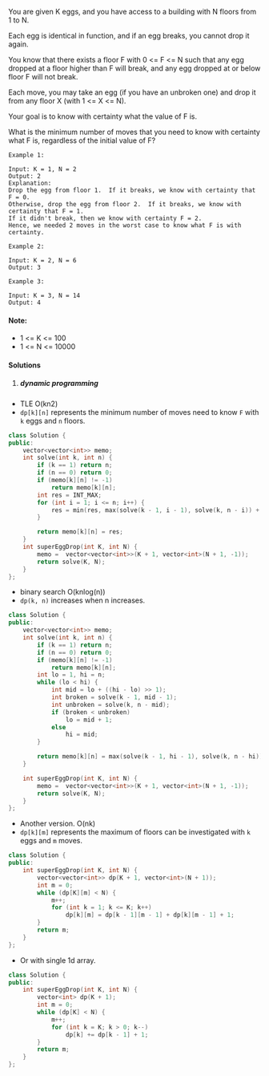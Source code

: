 You are given K eggs, and you have access to a building with N floors from 1 to N. 

Each egg is identical in function, and if an egg breaks, you cannot drop it again.

You know that there exists a floor F with 0 <= F <= N such that any egg dropped at a floor higher than F will break, and any egg dropped at or below floor F will not break.

Each move, you may take an egg (if you have an unbroken one) and drop it from any floor X (with 1 <= X <= N). 

Your goal is to know with certainty what the value of F is.

What is the minimum number of moves that you need to know with certainty what F is, regardless of the initial value of F?

 

```
Example 1:

Input: K = 1, N = 2
Output: 2
Explanation: 
Drop the egg from floor 1.  If it breaks, we know with certainty that F = 0.
Otherwise, drop the egg from floor 2.  If it breaks, we know with certainty that F = 1.
If it didn't break, then we know with certainty F = 2.
Hence, we needed 2 moves in the worst case to know what F is with certainty.

Example 2:

Input: K = 2, N = 6
Output: 3

Example 3:

Input: K = 3, N = 14
Output: 4
```

 

#### Note:

-    1 <= K <= 100
-    1 <= N <= 10000


#### Solutions

1. ##### dynamic programming

- TLE O(kn2)
- `dp[k][n]` represents the minimum number of moves need to know `F` with `k` eggs and `n` floors.

```c++
class Solution {
public:
    vector<vector<int>> memo;
    int solve(int k, int n) {
        if (k == 1) return n;
        if (n == 0) return 0;
        if (memo[k][n] != -1)
            return memo[k][n];
        int res = INT_MAX;
        for (int i = 1; i <= n; i++) {
            res = min(res, max(solve(k - 1, i - 1), solve(k, n - i)) + 1);
        }

        return memo[k][n] = res;
    }
    int superEggDrop(int K, int N) {
        memo =  vector<vector<int>>(K + 1, vector<int>(N + 1, -1));
        return solve(K, N);
    }
};
```


- binary search O(knlog(n))
- `dp(k, n)` increases when n increases.

```c++
class Solution {
public:
    vector<vector<int>> memo;
    int solve(int k, int n) {
        if (k == 1) return n;
        if (n == 0) return 0;
        if (memo[k][n] != -1)
            return memo[k][n];
        int lo = 1, hi = n;
        while (lo < hi) {
            int mid = lo + ((hi - lo) >> 1);
            int broken = solve(k - 1, mid - 1);
            int unbroken = solve(k, n - mid);
            if (broken < unbroken)
                lo = mid + 1;
            else
                hi = mid;
        }

        return memo[k][n] = max(solve(k - 1, hi - 1), solve(k, n - hi)) + 1;
    }

    int superEggDrop(int K, int N) {
        memo =  vector<vector<int>>(K + 1, vector<int>(N + 1, -1));
        return solve(K, N);
    }
};
```


- Another version. O(nk)
- `dp[k][m]` represents the maximum of floors can be investigated with `k` eggs and `m` moves.

```c++
class Solution {
public:
    int superEggDrop(int K, int N) {
        vector<vector<int>> dp(K + 1, vector<int>(N + 1));
        int m = 0;
        while (dp[K][m] < N) {
            m++;
            for (int k = 1; k <= K; k++)
                dp[k][m] = dp[k - 1][m - 1] + dp[k][m - 1] + 1;
        }
        return m;
    }
};
```

- Or with single 1d array.

```c++
class Solution {
public:
    int superEggDrop(int K, int N) {
        vector<int> dp(K + 1);
        int m = 0;
        while (dp[K] < N) {
            m++;
            for (int k = K; k > 0; k--)
                dp[k] += dp[k - 1] + 1;
        }
        return m;
    }
};
```
